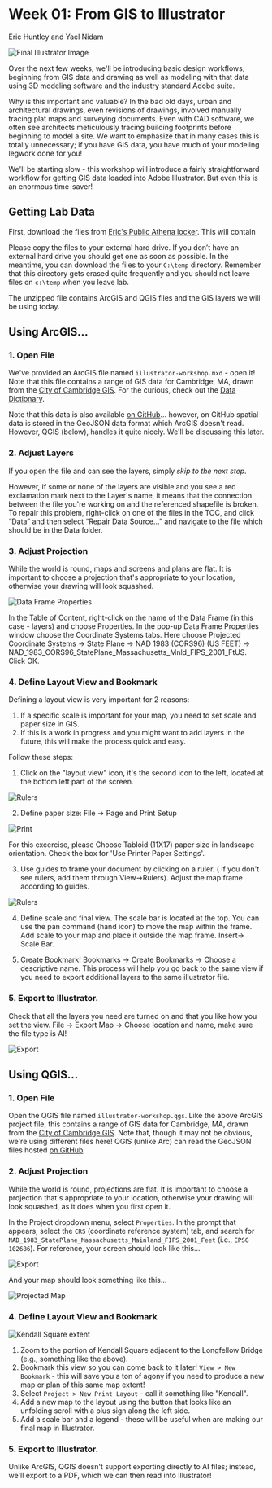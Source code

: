 # Week 01: From GIS to Illustrator

Eric Huntley and Yael Nidam

![Final Illustrator Image](./images/illustrator_final.png)

Over the next few weeks, we'll be introducing basic design workflows, beginning from GIS data and drawing as well as modeling with that data using 3D modeling software and the industry standard Adobe suite.

Why is this important and valuable? In the bad old days, urban and architectural drawings, even revisions of drawings, involved manually tracing plat maps and surveying documents. Even with CAD software, we often see architects meticulously tracing building footprints before beginning to model a site. We want to emphasize that in many cases this is totally unnecessary; if you have GIS data, you have much of your modeling legwork done for you!

We'll be starting slow - this workshop will introduce a fairly straightforward workflow for getting GIS data loaded into Adobe Illustrator. But even this is an enormous time-saver!

## Getting Lab Data

First, download the files from [Eric's Public Athena locker](mit.edu/ehuntley/Public/illustrator-workshop.zip). This will contain

Please copy the files to your external hard drive. If you don’t have an external hard drive you should get one as soon as possible. In the meantime, you can download the files to your `C:\temp` directory. Remember that this directory gets erased quite frequently and you should not leave files on `c:\temp` when you leave lab.

The unzipped file contains ArcGIS and QGIS files and the GIS layers we will be using today.

## Using ArcGIS...

### 1. Open File

We've provided an ArcGIS file named `illustrator-workshop.mxd` - open it! Note that this file contains a range of GIS data for Cambridge, MA, drawn from the [City of Cambridge GIS](https://www.cambridgema.gov/GIS/~/link.aspx?_id=F892749D57E84BADAA2BB581E03B7E8D&_z=z). For the curious, check out the [Data Dictionary](https://www.cambridgema.gov/GIS/gisdatadictionary/Basemap).

Note that this data is also available [on GitHub](https://github.com/cambridgegis/cambridgegis_data)... however, on GitHub spatial data is stored in the GeoJSON data format which ArcGIS doesn't read. However, QGIS (below), handles it quite nicely. We'll be discussing this later.

### 2. Adjust Layers

If you open the file and can see the layers, simply _skip to the next step_.

However, if some or none of the layers are visible and you see a red exclamation mark next to the Layer's name, it means that the connection between the file you're working on and the referenced shapefile is broken. To repair this problem, right-click on one of the files in the TOC, and click “Data” and then select “Repair Data Source…” and navigate to the file which should be in the Data folder.

### 3. Adjust Projection

While the world is round, maps and screens and plans are flat. It is important to choose a projection that's appropriate to your location, otherwise your drawing will look squashed.

![Data Frame Properties](./images/projection.JPG)

In the Table of Content, right-click on the name of the Data Frame (in this case - layers) and choose Properties.
In the pop-up Data Frame Properties window choose the Coordinate Systems tabs. Here choose Projected Coordinate Systems -> State Plane -> NAD 1983 (CORS96) (US FEET) -> NAD_1983_CORS96_StatePlane_Massachusetts_Mnld_FIPS_2001_FtUS. Click OK.

### 4. Define Layout View and Bookmark

Defining a layout view is very important for 2 reasons:

1. If a specific scale is important for your map, you need to set scale and paper size in GIS.
2. If this is a work in progress and you might want to add layers in the future, this will make the process quick and easy.

Follow these steps:

1. Click on the "layout view" icon, it's the second icon to the left, located at the bottom left part of the screen.

![Rulers](./images/viewport.JPG)

2. Define paper size:
File -> Page and Print Setup

![Print](./images/print.JPG)

For this excercise, please Choose Tabloid (11X17) paper size in landscape orientation. Check the box for 'Use Printer Paper Settings'.

3. Use guides to frame your document by clicking on a ruler. ( if you don't see rulers, add them through View->Rulers). Adjust the map frame according to guides.

![Rulers](./images/rulers.JPG)

4. Define scale and final view. The scale bar is located at the top. You can use the pan command (hand icon) to move the map within the frame. Add scale to your map and place it outside the map frame. Insert-> Scale Bar.

5. Create Bookmark!
Bookmarks -> Create Bookmarks -> Choose a descriptive name.
This process will help you go back to the same view if you need to export additional layers to the same illustrator file.

### 5. Export to Illustrator.
Check that all the layers you need are turned on and that you like how you set the view.
File -> Export Map -> Choose location and name, make sure the file type is AI!

![Export](./images/exportai.JPG)

## Using QGIS...

### 1. Open File

Open the QGIS file named `illustrator-workshop.qgs`. Like the above ArcGIS project file, this contains a range of GIS data for Cambridge, MA, drawn from the [City of Cambridge GIS](https://www.cambridgema.gov/GIS/~/link.aspx?_id=F892749D57E84BADAA2BB581E03B7E8D&_z=z). Note that, though it may not be obvious, we're using different files here! QGIS (unlike Arc) can read the GeoJSON files hosted [on GitHub](https://github.com/cambridgegis/cambridgegis_data).

### 2. Adjust Projection

While the world is round, projections are flat. It is important to choose a projection that's appropriate to your location, otherwise your drawing will look squashed, as it does when you first open it.

In the Project dropdown menu, select `Properties`. In the prompt that appears, select the `CRS` (coordinate reference system) tab, and search for `NAD_1983_StatePlane_Massachusetts_Mainland_FIPS_2001_Feet` (i.e., `EPSG 102686`). For reference, your screen should look like this...

![Export](./images/qgis_CRS.png)

And your map should look something like this...

![Projected Map](./images/qgis_projected.png)

### 4. Define Layout View and Bookmark

![Kendall Square extent](./images/kendall_extent.png)

1. Zoom to the portion of Kendall Square adjacent to the Longfellow Bridge (e.g., something like the above).
2. Bookmark this view so you can come back to it later! `View > New Bookmark` - this will save you a ton of agony if you need to produce a new map or plan of this same map extent!
3. Select `Project > New Print Layout` - call it something like "Kendall".
4. Add a new map to the layout using the button that looks like an unfolding scroll with a plus sign along the left side.
5. Add a scale bar and a legend - these will be useful when are making our final map in Illustrator.

### 5. Export to Illustrator.

Unlike ArcGIS, QGIS doesn't support exporting directly to AI files; instead, we'll export to a PDF, which we can then read into Illustrator!
